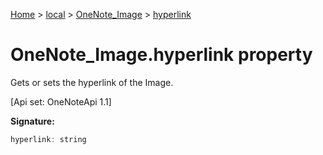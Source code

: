 [Home](./index) &gt; [local](local.md) &gt; [OneNote\_Image](local.onenote_image.md) &gt; [hyperlink](local.onenote_image.hyperlink.md)

# OneNote\_Image.hyperlink property

Gets or sets the hyperlink of the Image. 

 \[Api set: OneNoteApi 1.1\]

**Signature:**
```javascript
hyperlink: string
```
